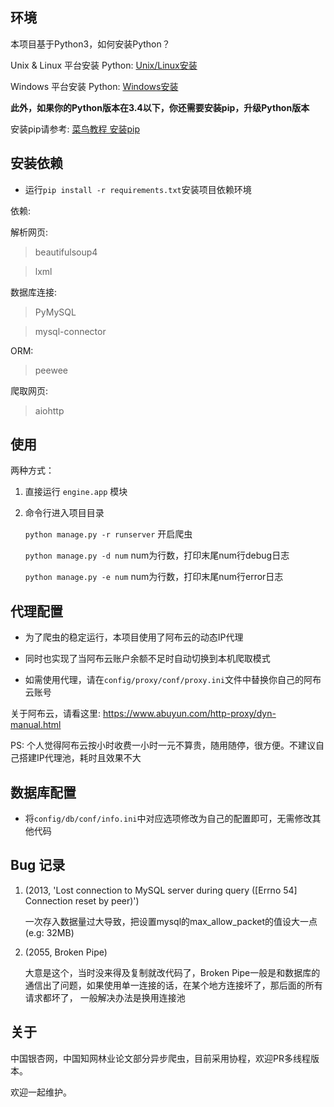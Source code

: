 ## 环境
本项目基于Python3，如何安装Python？

Unix & Linux 平台安装 Python: [Unix/Linux安装](https://www.python.org/downloads/source/)

Windows 平台安装 Python: [Windows安装](https://www.python.org/downloads/windows/)

**此外，如果你的Python版本在3.4以下，你还需要安装pip，升级Python版本**

安装pip请参考: [菜鸟教程 安装pip](https://www.runoob.com/w3cnote/python-pip-install-usage.html)
## 安装依赖
- 运行`pip install -r requirements.txt`安装项目依赖环境

依赖:

解析网页:

> beautifulsoup4

> lxml

数据库连接: 

> PyMySQL

> mysql-connector

ORM:

> peewee

爬取网页:

> aiohttp

## 使用

两种方式：

1. 直接运行 `engine.app` 模块

2. 命令行进入项目目录

    `python manage.py -r runserver` 开启爬虫
    
    `python manage.py -d num` num为行数，打印末尾num行debug日志
    
    `python manage.py -e num` num为行数，打印末尾num行error日志
    
## 代理配置

- 为了爬虫的稳定运行，本项目使用了阿布云的动态IP代理

- 同时也实现了当阿布云账户余额不足时自动切换到本机爬取模式

- 如需使用代理，请在`config/proxy/conf/proxy.ini`文件中替换你自己的阿布云账号

关于阿布云，请看这里: https://www.abuyun.com/http-proxy/dyn-manual.html

PS: 个人觉得阿布云按小时收费一小时一元不算贵，随用随停，很方便。不建议自己搭建IP代理池，耗时且效果不大

## 数据库配置

- 将`config/db/conf/info.ini`中对应选项修改为自己的配置即可，无需修改其他代码

## Bug 记录

1. (2013, 'Lost connection to MySQL server during query ([Errno 54] Connection reset by peer)')

    一次存入数据量过大导致，把设置mysql的max_allow_packet的值设大一点(e.g: 32MB)
    
2. (2055, Broken Pipe)

    大意是这个，当时没来得及复制就改代码了，Broken Pipe一般是和数据库的通信出了问题，如果使用单一连接的话，在某个地方连接坏了，那后面的所有请求都坏了，
    一般解决办法是换用连接池

## 关于
中国银杏网，中国知网林业论文部分异步爬虫，目前采用协程，欢迎PR多线程版本。

欢迎一起维护。